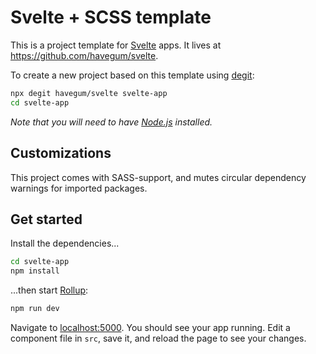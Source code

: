 # Svelte + SCSS template

This is a project template for [Svelte](https://svelte.dev) apps. It lives at https://github.com/havegum/svelte.

To create a new project based on this template using [degit](https://github.com/Rich-Harris/degit):

```bash
npx degit havegum/svelte svelte-app
cd svelte-app
```

*Note that you will need to have [Node.js](https://nodejs.org) installed.*

##  Customizations

This project comes with SASS-support, and mutes circular dependency warnings for imported packages.


## Get started

Install the dependencies...

```bash
cd svelte-app
npm install
```

...then start [Rollup](https://rollupjs.org):

```bash
npm run dev
```

Navigate to [localhost:5000](http://localhost:5000). You should see your app running. Edit a component file in `src`, save it, and reload the page to see your changes.
